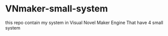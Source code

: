 # VNmaker-small-system
this repo contain my system in Visual Novel Maker Engine That have 4 small system
